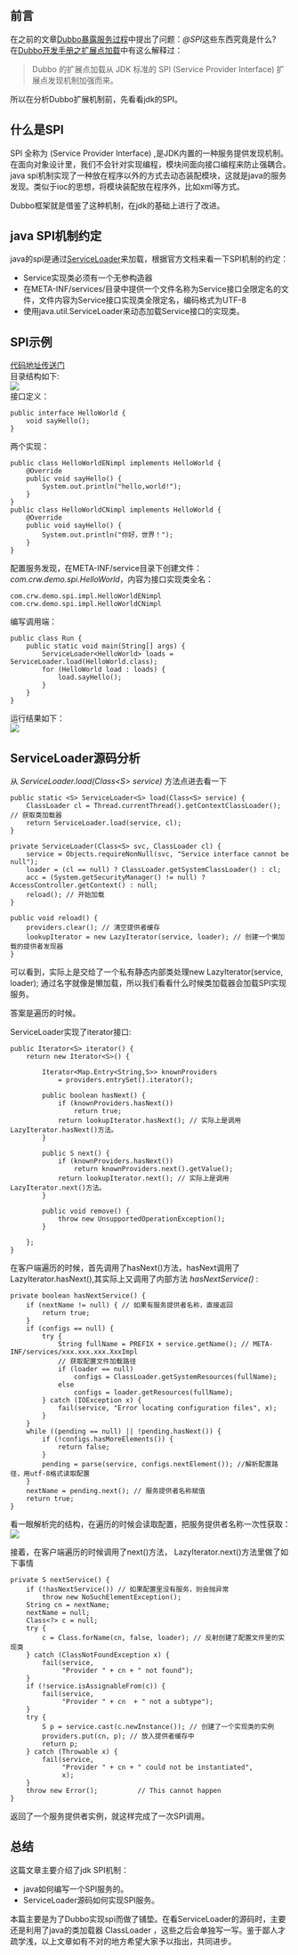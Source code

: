 ## 前言
在之前的文章[Dubbo暴露服务过程]()中提出了问题：*@SPI*这些东西究竟是什么?  
在[Dubbo开发手册之扩展点加载](http://dubbo.apache.org/books/dubbo-dev-book/SPI.html)中有这么解释过：
> Dubbo 的扩展点加载从 JDK 标准的 SPI (Service Provider Interface) 扩展点发现机制加强而来。

所以在分析Dubbo扩展机制前，先看看jdk的SPI。

## 什么是SPI
SPI 全称为 (Service Provider Interface) ,是JDK内置的一种服务提供发现机制。
在面向对象设计里，我们不会针对实现编程，模块间面向接口编程来防止强耦合。java spi机制实现了一种放在程序以外的方式去动态装配模块，这就是java的服务发现。类似于ioc的思想，将模块装配放在程序外，比如xml等方式。

Dubbo框架就是借鉴了这种机制，在jdk的基础上进行了改进。

## java SPI机制约定
java的spi是通过[ServiceLoader](https://docs.oracle.com/javase/8/docs/api/java/util/ServiceLoader.html)来加载，根据官方文档来看一下SPI机制的约定：
- Service实现类必须有一个无参构造器
- 在META-INF/services/目录中提供一个文件名称为Service接口全限定名的文件，文件内容为Service接口实现类全限定名，编码格式为UTF-8
- 使用java.util.ServiceLoader来动态加载Service接口的实现类。
 

## SPI示例
[代码地址传送门](https://github.com/crrrrrw/java-spi-demo)  
目录结构如下:  
![](http://ww1.sinaimg.cn/large/87faef88ly1fr6nptfm2aj20ig0cqgml.jpg)  
接口定义：
```
public interface HelloWorld {
    void sayHello();
}
```
两个实现：
```
public class HelloWorldENimpl implements HelloWorld {
    @Override
    public void sayHello() {
        System.out.println("hello,world!");
    }
}
public class HelloWorldCNimpl implements HelloWorld {
    @Override
    public void sayHello() {
        System.out.println("你好，世界！");
    }
}
```
配置服务发现，在META-INF/service目录下创建文件：*com.crw.demo.spi.HelloWorld*，内容为接口实现类全名：
```
com.crw.demo.spi.impl.HelloWorldENimpl
com.crw.demo.spi.impl.HelloWorldCNimpl
```
编写调用端：
```
public class Run {
    public static void main(String[] args) {
        ServiceLoader<HelloWorld> loads = ServiceLoader.load(HelloWorld.class);
        for (HelloWorld load : loads) {
            load.sayHello();
        }
    }
}
```
运行结果如下：  
![](http://ww1.sinaimg.cn/large/87faef88ly1fr6n9im7d1j20kq060aam.jpg)  

## ServiceLoader源码分析
从 *ServiceLoader.load(Class\<S\> service)* 方法点进去看一下
```
public static <S> ServiceLoader<S> load(Class<S> service) {
    ClassLoader cl = Thread.currentThread().getContextClassLoader(); // 获取类加载器
    return ServiceLoader.load(service, cl);
}

private ServiceLoader(Class<S> svc, ClassLoader cl) {
    service = Objects.requireNonNull(svc, "Service interface cannot be null");
    loader = (cl == null) ? ClassLoader.getSystemClassLoader() : cl;
    acc = (System.getSecurityManager() != null) ? AccessController.getContext() : null;
    reload(); // 开始加载
}

public void reload() {
    providers.clear(); // 清空提供者缓存
    lookupIterator = new LazyIterator(service, loader); // 创建一个懒加载的提供者发现器
}
```
可以看到，实际上是交给了一个私有静态内部类处理new LazyIterator(service, loader); 通过名字就像是懒加载，所以我们看看什么时候类加载器会加载SPI实现服务。  

答案是遍历的时候。

ServiceLoader实现了iterator接口:
```
public Iterator<S> iterator() {
    return new Iterator<S>() {

        Iterator<Map.Entry<String,S>> knownProviders
            = providers.entrySet().iterator();

        public boolean hasNext() {
            if (knownProviders.hasNext())
                return true;
            return lookupIterator.hasNext(); // 实际上是调用LazyIterator.hasNext()方法。
        }

        public S next() {
            if (knownProviders.hasNext())
                return knownProviders.next().getValue();
            return lookupIterator.next(); // 实际上是调用LazyIterator.next()方法。
        }

        public void remove() {
            throw new UnsupportedOperationException();
        }

    };
}
```
在客户端遍历的时候，首先调用了hasNext()方法，hasNext调用了LazyIterator.hasNext(),其实际上又调用了内部方法 *hasNextService()* :
```
private boolean hasNextService() {
    if (nextName != null) { // 如果有服务提供者名称，直接返回
        return true;
    }
    if (configs == null) {
        try {
            String fullName = PREFIX + service.getName(); // META-INF/services/xxx.xxx.xxx.XxxImpl
            // 获取配置文件加载路径
            if (loader == null)
                configs = ClassLoader.getSystemResources(fullName);
            else
                configs = loader.getResources(fullName);
        } catch (IOException x) {
            fail(service, "Error locating configuration files", x);
        }
    }
    while ((pending == null) || !pending.hasNext()) {
        if (!configs.hasMoreElements()) {
            return false;
        }
        pending = parse(service, configs.nextElement()); //解析配置路径，用utf-8格式读取配置
    }
    nextName = pending.next(); // 服务提供者名称赋值
    return true;
}
```
看一眼解析完的结构，在遍历的时候会读取配置，把服务提供者名称一次性获取：  
![](http://ww1.sinaimg.cn/large/87faef88ly1fr9re67q83j20vk0jugp9.jpg)  


接着，在客户端遍历的时候调用了next()方法，
LazyIterator.next()方法里做了如下事情
```
private S nextService() {
    if (!hasNextService()) // 如果配置里没有服务，则会抛异常
        throw new NoSuchElementException();
    String cn = nextName;
    nextName = null;
    Class<?> c = null;
    try {
        c = Class.forName(cn, false, loader); // 反射创建了配置文件里的实现类
    } catch (ClassNotFoundException x) {
        fail(service,
             "Provider " + cn + " not found");
    }
    if (!service.isAssignableFrom(c)) {
        fail(service,
             "Provider " + cn  + " not a subtype");
    }
    try {
        S p = service.cast(c.newInstance()); // 创建了一个实现类的实例
        providers.put(cn, p); // 放入提供者缓存中
        return p;
    } catch (Throwable x) {
        fail(service,
             "Provider " + cn + " could not be instantiated",
             x);
    }
    throw new Error();          // This cannot happen
}
```
返回了一个服务提供者实例，就这样完成了一次SPI调用。

## 总结
这篇文章主要介绍了jdk SPI机制：
- java如何编写一个SPI服务的。
- ServiceLoader源码如何实现SPI服务。  

本篇主要是为了Dubbo实现spi而做了铺垫。在看ServiceLoader的源码时，主要还是利用了java的类加载器 ClassLoader ，这些之后会单独写一写。鉴于鄙人才疏学浅，以上文章如有不对的地方希望大家予以指出，共同进步。
